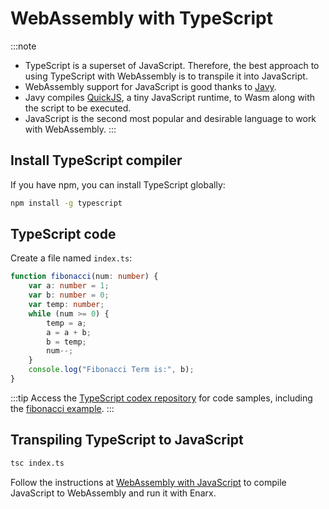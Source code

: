 # WebAssembly with TypeScript

:::note
* TypeScript is a superset of JavaScript. Therefore, the best approach to using TypeScript with WebAssembly is to transpile it into JavaScript.
* WebAssembly support for JavaScript is good thanks to [Javy](https://github.com/Shopify/javy).
* Javy compiles [QuickJS](https://bellard.org/quickjs/), a tiny JavaScript runtime, to Wasm along with the script to be executed. 
* JavaScript is the second most popular and desirable language to work with WebAssembly.
:::

## Install TypeScript compiler 

If you have npm, you can install TypeScript globally:

```bash
npm install -g typescript
```

## TypeScript code

Create a file named `index.ts`:

```typescript
function fibonacci(num: number) {
    var a: number = 1;
    var b: number = 0;
    var temp: number;
    while (num >= 0) {
        temp = a;
        a = a + b;
        b = temp;
        num--;
    }
    console.log("Fibonacci Term is:", b);
}
```
:::tip
Access the [TypeScript codex repository](https://github.com/enarx/codex/tree/main/TypeScript) for code samples, including the [fibonacci example](https://github.com/enarx/codex/tree/main/TypeScript/fibonacci).
:::

## Transpiling TypeScript to JavaScript

```bash
tsc index.ts
```

Follow the instructions at [WebAssembly with JavaScript](JavaScript) to compile JavaScript to WebAssembly and run it with Enarx.
